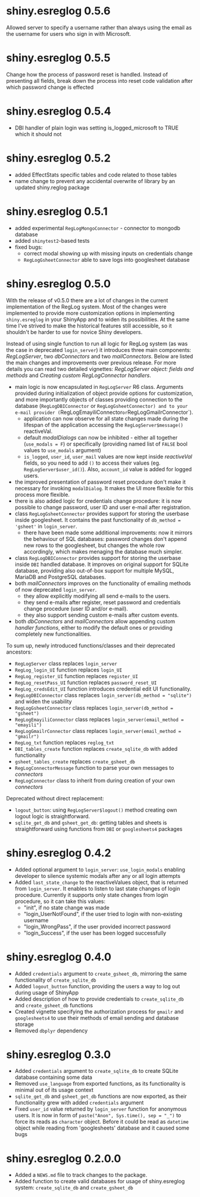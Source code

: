 # shiny.esreglog 0.5.6

Allowed server to specify a username rather than always using the email as the username for users who sign in with Microsoft.

# shiny.esreglog 0.5.5

Change how the process of password reset is handled. Instead of presenting all
fields, break down the process into reset code validation after which password
change is effected

# shiny.esreglog 0.5.4

- DBI handler of plain login was setting is_logged_microsoft to TRUE which it should not

# shiny.esreglog 0.5.2

- added EffectStats specific tables and code related to those tables
- name change to prevent any accidental overwrite of library by an updated shiny.reglog package

# shiny.esreglog 0.5.1

- added experimental `RegLogMongoConnector` - connector to mongodb database
- added `shinytest2`-based tests
- fixed bugs:
  - correct modal showing up with missing inputs on credentials change
  - `RegLogGsheetConnector` able to save logs into googlesheet database

# shiny.esreglog 0.5.0

With the release of v0.5.0 there are a lot of changes in the current implementation
of the RegLog system. Most of the changes were implemented to provide more
customization options in implementing `shiny.esreglog` in your ShinyApp and to
widen its possibilities. At the same time I've strived to make the historical
features still accessible, so it shouldn't be harder to use for novice 
Shiny developers.

Instead of using single function to run all logic for RegLog system (as was the
case in deprecated `login_server`) it introduces three main components:
*RegLogServer*, two *dbConnectors* and two *mailConnectors*. Below are listed
the main changes and improvements over previous release. For more details
you can read two detailed vignettes: *RegLogServer object: fields and methods*
and *Creating custom RegLogConnector handlers*.

- main logic is now encapsulated in `RegLogServer` R6 class. Arguments provided during
initialization of object provide options for customization, and more importantly
objects of classes providing connection to the database (`RegLogDBIConnector` or
`RegLogGsheetConnector) and to your e-mail provider (`RegLogEmayiliConnector`
or `RegLogGmailrConnector`). 
  - application can now observe for all state changes made during the lifespan
  of the application accessing the `RegLogServer$message()` reactiveVal.
  - default *modalDialogs* can now be inhibited - either all together (`use_modals = F`)
  or specifically (providing named list of `FALSE` bool values to `use_modals` argument)
  - `is_logged`, `user_id`, `user_mail` values are now kept inside *reactiveVal*
  fields, so you need to add `()` to access their values (eg. `RegLogServer$user_id()`).
  Also, `account_id` value is added for logged users.
- the improved presentation of password reset procedure don't make it necessary
for invoking `modalDialog`. It makes the UI more flexible for this process more
flexible.
- there is also added logic for credentials change procedure: it is now possible
to change password, user ID and user e-mail after registration.
- class `RegLogGsheetConnector` provides support for storing the userbase inside
googlesheet. It contains the past functionality of `db_method = 'gsheet'` in
`login_server`.
  - there have been made some additional improvements: now it mirrors the behaviour
  of SQL databases: password changes don't append new rows to the googlesheet,
  but changes the whole row accordingly, which makes menaging the database
  much simpler.
- class `RegLogDBIConnector` provides support for storing the userbase inside
`DBI` handled database. It improves on original support for SQLite database, 
providing also out-of-box support for multiple MySQL, MariaDB and PostgreSQL
databases.
- both *mailConnectors* improves on the functionality of emailing methods
of now deprecated `login_server`.
  - they allow explicitly modifying all send e-mails to the users.
  - they send e-mails after register, reset password and credentials change
  procedure (user ID and/or e-mail).
  - they also support sending custom e-mails after custom events.
- both *dbConnectors* and *mailConnectors* allow appending custom *handler functions*,
either to modify the default ones or providing completely new functionalities.

To sum up, newly introduced functions/classes and their deprecated ancestors:

- `RegLogServer` class replaces `login_server`
- `RegLog_login_UI` function replaces `login_UI`
- `RegLog_register_UI` function replaces `register_UI`
- `RegLog_resetPass_UI` function replaces `password_reset_UI`
- `RegLog_credsEdit_UI` function introduces credential edit UI functionality.
- `RegLogDBIConnector` class replaces `login_server(db_method = "sqlite")` and 
widen the usability
- `RegLogGsheetConnector` class replaces `login_server(db_method = "gsheet")`
- `RegLogEmayiliConnector` class replaces `login_server(email_method = "emayili")`
- `RegLogGmailrConnector` class replaces `login_server(email_method = "gmailr")`
- `RegLog_txt` function replaces `reglog_txt`
- `DBI_tables_create` function replaces `create_sqlite_db` with added functionality
- `gsheet_tables_create` replaces `create_gsheet_db`
- `RegLogConnectorMessage` function to parse your own messages to *connectors*
- `RegLogConnector` class to inherit from during creation of your own *connectors*

Deprecated without direct replacement:

- `logout_button`: using `RegLogServer$logout()` method creating own logout
logic is straightforward.
- `sqlite_get_db` and `gsheet_get_db`: getting tables and sheets is straightforward
using functions from `DBI` or `googlesheets4` packages

# shiny.esreglog 0.4.2

* Added optional argument to `login_server`: `use_login_modals` enabling developer to silence systemic modals
after any or all login attempts
* Added `last_state_change` to the reactiveValues object, that is returned from `login_server`. It enables to
listen to last state changes of login procedure. Currently it supports only state changes from login procedure, so it can take
this values:
  - "init", if no state change was made
  - "login_UserNotFound", if the user tried to login with non-existing username
  - "login_WrongPass", if the user provided incorrect password
  - "login_Success", if the user has been logged successfully

# shiny.esreglog 0.4.0

* Added `credentials` argument to `create_gsheet_db`, mirroring the same functionality of `create_sqlite_db`
* Added `logout_button` function, providing the users a way to log out during usage of ShinyApp
* Added description of how to provide credentials to `create_sqlite_db` and `create_gsheet_db` functions 
* Created vignette specifying the authorization process for `gmailr` and `googlesheets4` to use their methods of email sending and database storage
* Removed `dbplyr` dependency

# shiny.esreglog 0.3.0

* Added `credentials` argument to `create_sqlite_db` to create SQLite database containing some data
* Removed `use_language` from exported functions, as its functionality is minimal out of its usage context
* `sqlite_get_db` and `gsheet_get_db` functions are now exported, as their functionality grew with added `credentials` argument
* Fixed `user_id` value returned by `login_server` function for anonymous users. It is now in form of `paste("Anon", Sys.time(), sep = "_")` to force its reads as `character` object. Before it could be read as `datetime` object while reading from 'googlesheets' database and it caused some bugs


# shiny.esreglog 0.2.0.0

* Added a `NEWS.md` file to track changes to the package.
* Added function to create valid databases for usage of shiny.esreglog system: `create_sqlite_db` and `create_gsheet_db`
